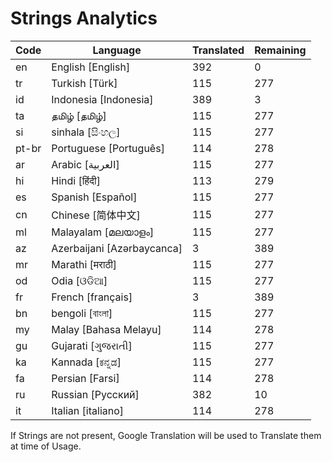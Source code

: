 # Strings Analytics


| Code | Language | Translated | Remaining |
|----|-------|-------|---|
| en | English [English] | 392 | 0 |
| tr | Turkish [Türk] | 115 | 277 |
| id | Indonesia [Indonesia] | 389 | 3 |
| ta | தமிழ் [தமிழ்] | 115 | 277 |
| si | sinhala [සිංහල] | 115 | 277 |
| pt-br | Portuguese [Português] | 114 | 278 |
| ar | Arabic [العربية] | 115 | 277 |
| hi | Hindi [हिंदी] | 113 | 279 |
| es | Spanish [Español] | 115 | 277 |
| cn | Chinese [简体中文] | 115 | 277 |
| ml | Malayalam [മലയാളം] | 115 | 277 |
| az | Azerbaijani [Azərbaycanca] | 3 | 389 |
| mr | Marathi [मराठी] | 115 | 277 |
| od | Odia [ଓଡିଆ] | 115 | 277 |
| fr | French [français] | 3 | 389 |
| bn | bengoli [বাংলা] | 115 | 277 |
| my | Malay [Bahasa Melayu] | 114 | 278 |
| gu | Gujarati [ગુજરાતી] | 115 | 277 |
| ka | Kannada [ಕನ್ನಡ] | 115 | 277 |
| fa | Persian [Farsi] | 114 | 278 |
| ru | Russian [Русский] | 382 | 10 |
| it | Italian [italiano] | 114 | 278 |


If Strings are not present, Google Translation will be used to Translate them at time of Usage.